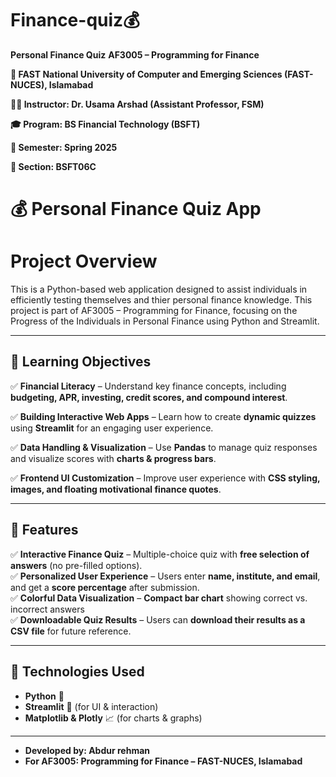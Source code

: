 # Finance-quiz💰 
**Personal Finance Quiz**
**AF3005 – Programming for Finance**

**📍 FAST National University of Computer and Emerging Sciences (FAST-NUCES), Islamabad**

**👨‍🏫 Instructor: Dr. Usama Arshad (Assistant Professor, FSM)**

**🎓 Program: BS Financial Technology (BSFT)**

**📅 Semester: Spring 2025**

**📌 Section: BSFT06C**


# 💰 Personal Finance Quiz App 

# Project Overview
This is a Python-based web application designed to assist individuals in efficiently testing themselves and thier personal finance knowledge.
This project is part of AF3005 – Programming for Finance, focusing on the Progress of the Individuals in Personal Finance using Python and Streamlit.

---

## 🎯 Learning Objectives  

✅ **Financial Literacy** – Understand key finance concepts, including **budgeting, APR, investing, credit scores, and compound interest**.  

✅ **Building Interactive Web Apps** – Learn how to create **dynamic quizzes** using **Streamlit** for an engaging user experience.  

✅ **Data Handling & Visualization** – Use **Pandas** to manage quiz responses and visualize scores with **charts & progress bars**.  

✅ **Frontend UI Customization** – Improve user experience with **CSS styling, images, and floating motivational finance quotes**.  

---

## 🌟 Features  

✅ **Interactive Finance Quiz** – Multiple-choice quiz with **free selection of answers** (no pre-filled options).  
✅ **Personalized User Experience** – Users enter **name, institute, and email**, and get a **score percentage** after submission.  
✅ **Colorful Data Visualization** –  **Compact bar chart** showing correct vs. incorrect answers   
✅ **Downloadable Quiz Results** – Users can **download their results as a CSV file** for future reference.  

---

## 🔧 Technologies Used  

- **Python** 🐍  
- **Streamlit** 🎨 (for UI & interaction)  
- **Matplotlib & Plotly** 📈 (for charts & graphs)  

---


- **Developed by: Abdur rehman**
- **For AF3005: Programming for Finance – FAST-NUCES, Islamabad**
